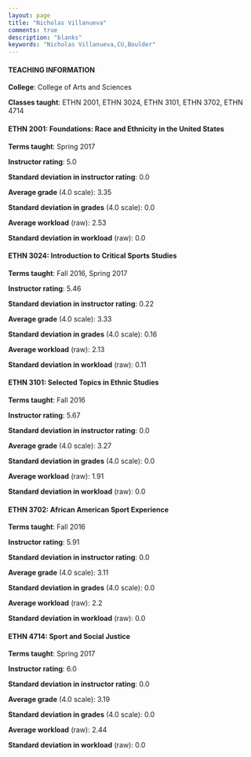 ```yaml
---
layout: page
title: "Nicholas Villanueva" 
comments: true
description: "blanks"
keywords: "Nicholas Villanueva,CU,Boulder"
---
```

<head>
<script src="https://ajax.googleapis.com/ajax/libs/jquery/2.1.3/jquery.min.js"></script>
<script src="https://dl.dropboxusercontent.com/s/pc42nxpaw1ea4o9/highcharts.js?dl=0"></script>
<!-- <script src="../assets/js/highcharts.js"></script> -->
<style type="text/css">@font-face {
	font-family: "Bebas Neue";
	src: url(https://www.filehosting.org/file/details/544349/BebasNeue Regular.otf) format("opentype");
	}
	h1.Bebas { 
		font-family: "Bebas Neue", Verdana, Tahoma;
	}
</style>
</head>
	   
#### TEACHING INFORMATION

**College**: College of Arts and Sciences

**Classes taught**: ETHN 2001, ETHN 3024, ETHN 3101, ETHN 3702, ETHN 4714

#### ETHN 2001: Foundations: Race and Ethnicity in the United States

**Terms taught**: Spring 2017

**Instructor rating**: 5.0

**Standard deviation in instructor rating**: 0.0

**Average grade** (4.0 scale): 3.35

**Standard deviation in grades** (4.0 scale): 0.0

**Average workload** (raw): 2.53

**Standard deviation in workload** (raw): 0.0

#### ETHN 3024: Introduction to Critical Sports Studies

**Terms taught**: Fall 2016, Spring 2017

**Instructor rating**: 5.46

**Standard deviation in instructor rating**: 0.22

**Average grade** (4.0 scale): 3.33

**Standard deviation in grades** (4.0 scale): 0.16

**Average workload** (raw): 2.13

**Standard deviation in workload** (raw): 0.11

#### ETHN 3101: Selected Topics in Ethnic Studies

**Terms taught**: Fall 2016

**Instructor rating**: 5.67

**Standard deviation in instructor rating**: 0.0

**Average grade** (4.0 scale): 3.27

**Standard deviation in grades** (4.0 scale): 0.0

**Average workload** (raw): 1.91

**Standard deviation in workload** (raw): 0.0

#### ETHN 3702: African American Sport Experience

**Terms taught**: Fall 2016

**Instructor rating**: 5.91

**Standard deviation in instructor rating**: 0.0

**Average grade** (4.0 scale): 3.11

**Standard deviation in grades** (4.0 scale): 0.0

**Average workload** (raw): 2.2

**Standard deviation in workload** (raw): 0.0

#### ETHN 4714: Sport and Social Justice

**Terms taught**: Spring 2017

**Instructor rating**: 6.0

**Standard deviation in instructor rating**: 0.0

**Average grade** (4.0 scale): 3.19

**Standard deviation in grades** (4.0 scale): 0.0

**Average workload** (raw): 2.44

**Standard deviation in workload** (raw): 0.0

